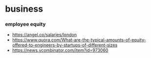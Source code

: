 # business

### employee equity
- https://angel.co/salaries/london
- https://www.quora.com/What-are-the-typical-amounts-of-equity-offered-to-engineers-by-startups-of-different-sizes
- https://news.ycombinator.com/item?id=973060
